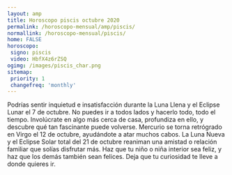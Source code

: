 ```yaml
---
layout: amp
title: Horoscopo piscis octubre 2020 
permalink: /horoscopo-mensual/amp/piscis/
normallink: /horoscopo-mensual/piscis/
home: FALSE
horoscopo:
 signo: piscis
 video: HbfX4z6rZSQ
ogimg: /images/piscis_char.png
sitemap:
 priority: 1
 changefreq: 'monthly'
---
```



Podrías sentir inquietud e insatisfacción durante la Luna Llena y el Eclipse Lunar el 7 de octubre. No puedes ir a todos lados y hacerlo todo, todo el tiempo. Involúcrate en algo más cerca de casa, profundiza en ello, y descubre qué tan fascinante puede volverse. Mercurio se torna retrógrado en Virgo el 12 de octubre, ayudándote a atar muchos cabos. La Luna Nueva y el Eclipse Solar total del 21 de octubre reaniman una amistad o relación familiar que solías disfrutar más. Haz que tu niño o niña interior sea feliz, y haz que los demás también sean felices. Deja que tu curiosidad te lleve a donde quieres ir. 